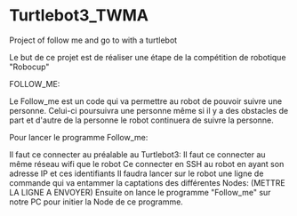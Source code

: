 # Turtlebot3_TWMA
Project of follow me and go to with a turtlebot 

Le but de ce projet est de réaliser une étape de la compétition de robotique "Robocup"

FOLLOW_ME: 

Le Follow_me est un code qui va permettre au robot de pouvoir suivre une personne. 
Celui-ci poursuivra une personne même si il y a des obstacles de part et d'autre de la personne le robot continuera de suivre la personne. 

Pour lancer le programme Follow_me: 

Il faut ce connecter au préalable au Turtlebot3: 
  Il faut ce connecter au même réseau wifi que le robot
  Ce connecter en SSH au robot en ayant son adresse IP et ces identifiants
  Il faudra lancer sur le robot une ligne de commande qui va entammer la captations des différentes Nodes: (METTRE LA LIGNE A ENVOYER)
  Ensuite on lance le programme "Follow_me" sur notre PC pour initier la Node de ce programme. 

